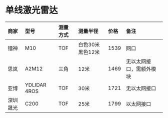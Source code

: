 # 单线激光雷达

| 商家 | 型号 |测量方式|测量半径|价格|备注|
| :----| :----|:----|:----|:----|:----|
|镭神|M10|TOF|白色30米 黑色12米|1539|网口|
|思岚|A2M12|三角|12米|1469|无以太网接口，需额外模块|
|亚博|YDLIDAR 4ROS|TOF|30米|1721|无以太网接口|
|深圳晟光|C200|TOF|25米|1799|以太网接口|
